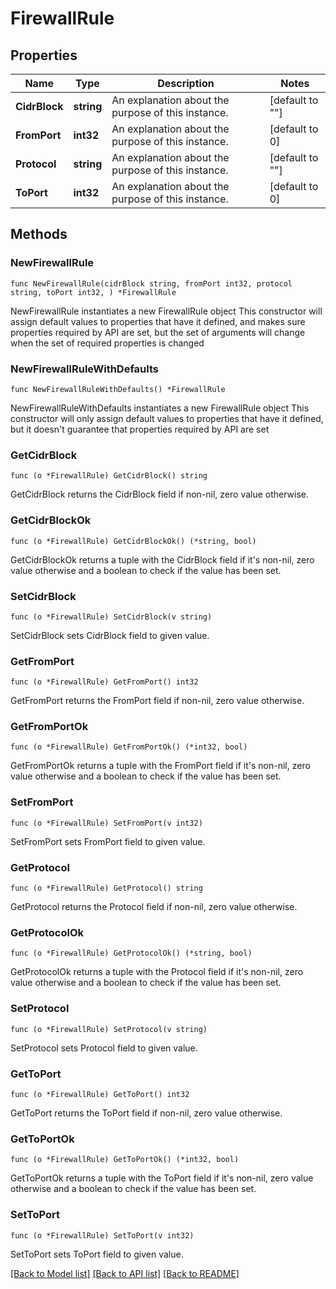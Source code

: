 # FirewallRule

## Properties

Name | Type | Description | Notes
------------ | ------------- | ------------- | -------------
**CidrBlock** | **string** | An explanation about the purpose of this instance. | [default to ""]
**FromPort** | **int32** | An explanation about the purpose of this instance. | [default to 0]
**Protocol** | **string** | An explanation about the purpose of this instance. | [default to ""]
**ToPort** | **int32** | An explanation about the purpose of this instance. | [default to 0]

## Methods

### NewFirewallRule

`func NewFirewallRule(cidrBlock string, fromPort int32, protocol string, toPort int32, ) *FirewallRule`

NewFirewallRule instantiates a new FirewallRule object
This constructor will assign default values to properties that have it defined,
and makes sure properties required by API are set, but the set of arguments
will change when the set of required properties is changed

### NewFirewallRuleWithDefaults

`func NewFirewallRuleWithDefaults() *FirewallRule`

NewFirewallRuleWithDefaults instantiates a new FirewallRule object
This constructor will only assign default values to properties that have it defined,
but it doesn't guarantee that properties required by API are set

### GetCidrBlock

`func (o *FirewallRule) GetCidrBlock() string`

GetCidrBlock returns the CidrBlock field if non-nil, zero value otherwise.

### GetCidrBlockOk

`func (o *FirewallRule) GetCidrBlockOk() (*string, bool)`

GetCidrBlockOk returns a tuple with the CidrBlock field if it's non-nil, zero value otherwise
and a boolean to check if the value has been set.

### SetCidrBlock

`func (o *FirewallRule) SetCidrBlock(v string)`

SetCidrBlock sets CidrBlock field to given value.


### GetFromPort

`func (o *FirewallRule) GetFromPort() int32`

GetFromPort returns the FromPort field if non-nil, zero value otherwise.

### GetFromPortOk

`func (o *FirewallRule) GetFromPortOk() (*int32, bool)`

GetFromPortOk returns a tuple with the FromPort field if it's non-nil, zero value otherwise
and a boolean to check if the value has been set.

### SetFromPort

`func (o *FirewallRule) SetFromPort(v int32)`

SetFromPort sets FromPort field to given value.


### GetProtocol

`func (o *FirewallRule) GetProtocol() string`

GetProtocol returns the Protocol field if non-nil, zero value otherwise.

### GetProtocolOk

`func (o *FirewallRule) GetProtocolOk() (*string, bool)`

GetProtocolOk returns a tuple with the Protocol field if it's non-nil, zero value otherwise
and a boolean to check if the value has been set.

### SetProtocol

`func (o *FirewallRule) SetProtocol(v string)`

SetProtocol sets Protocol field to given value.


### GetToPort

`func (o *FirewallRule) GetToPort() int32`

GetToPort returns the ToPort field if non-nil, zero value otherwise.

### GetToPortOk

`func (o *FirewallRule) GetToPortOk() (*int32, bool)`

GetToPortOk returns a tuple with the ToPort field if it's non-nil, zero value otherwise
and a boolean to check if the value has been set.

### SetToPort

`func (o *FirewallRule) SetToPort(v int32)`

SetToPort sets ToPort field to given value.



[[Back to Model list]](../README.md#documentation-for-models) [[Back to API list]](../README.md#documentation-for-api-endpoints) [[Back to README]](../README.md)


